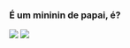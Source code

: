 ### É um mininin de papai, é? 
![](https://media.tenor.com/RbmvWMGH2fsAAAAd/jojo-anime.gif)
![](https://media.tenor.com/J0W3Gm6qUEUAAAAd/sapo-atumalaca.gif)
<!--
**FlorzCavaleira/FlorzCavaleira** is a ✨ _special_ ✨ repository because its `README.md` (this file) appears on your GitHub profile.

Here are some ideas to get you started:

- 🔭 I’m currently working on ... desenhista falida
- 🌱 I’m currently learning ... Jojo's Bizarre Adventure
- 👯 I’m looking to collaborate on ... Desenhando uma HQ ebaaaaaaaaa
- 🤔 I’m looking for help with ...
- 💬 Ask me about ... Jojo's Bizarre Adventure, Steven Universo e Undertale
- 📫 How to reach me: ... Falando comigo
- 😄 Pronouns: ... ela/dela
- ⚡ Fun fact: ... Sou muito sabida. Sabo muito, muito mesmo.
-->
